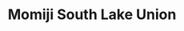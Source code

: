 ---
layout: place
title: "Momiji South Lake Union"
permalink: /washington/seattle/momiji-south-lake-union.html
stateAbbr: WA
stateName: Washington
cityName: Seattle
seo:
  name: "Momiji South Lake Union"
  type: Restaurant
  links: http://www.momijislu.com/
description: "Momiji South Lake Union serves delicious sushi in Seattle, Washington. Try fresh Japanese dishes for a great dining experience. "
place_id: ChIJ4RRLcFUVkFQRv3D3JV4bwPE
photos:
  - name: >-
      places/ChIJ4RRLcFUVkFQRv3D3JV4bwPE/photos/AeeoHcLQTWv6d49peFWs3nIj5uVrzJnhFi7rZvOreKoKwW5KO76SnvBe9zonnHfFPEggJKxz9iB39UR4jfew48o33jvT9r58hNYKWJjMkx14T7UyxBGp9Vv97jo08RAUKD7rcoF0r57Bm0s4sEr-i5Epsqaru-8iE0UxYbWcccUTd7XxgoyBSlhxkvOo2qvsEnDJDxRYgUJAcyUq6hXpO4_Ckf4f9NR0nqxTspkIYhQaAYjLKWuf2y-jQM0IC59WVpewBt_aVreFu0bVSEKDazCvnjYmsFQl4KVudPGoQZPKj0a1YgNBPpbcfdpvlZ8IOLa2ii2UIShvdEHiM998DPLs0IGHP9ETeUjpv0gKXTKwBoPfDyzFxh4CnKbqwD5v-9wnhwFLoFcV4MpuwMEfDLQVr5VcyDGRxZ_H0Es6JznTSxxP4A
    widthPx: 4032
    heightPx: 2268
    authorAttributions:
      - displayName: Josh Larsen
        uri: https://maps.google.com/maps/contrib/105932079434686978751
        photoUri: >-
          https://lh3.googleusercontent.com/a-/ALV-UjWQ_i-PWPiTlmzF6UXC_ZWwOk4R6j-LGDqfTk5n21W6Lhlh4T9U=s100-p-k-no-mo
    flagContentUri: >-
      https://www.google.com/local/imagery/report/?cb_client=maps_api_places.places_api&image_key=!1e10!2sCIHM0ogKEICAgICFnbHhTA&hl=en-US
    googleMapsUri: >-
      https://www.google.com/maps/place//data=!3m4!1e2!3m2!1sCIHM0ogKEICAgICFnbHhTA!2e10!4m2!3m1!1s0x54901555704b14e1:0xf1c01b5e25f770bf
  - name: >-
      places/ChIJ4RRLcFUVkFQRv3D3JV4bwPE/photos/AeeoHcLtdDF01Y-1PjVzPetew_BRgCYHHf1pq_QoV5LD15xWeHvTX-F_UJQXlXEcgzDRZnB2VZnroKTFkp1uhzaWQLSyqAeiGXHCmM9sm0K6k7C4UJA6Ph-vmnGDHFPpPD8xJmUreFwqkCT_fEeqRgnHHrHQLEfxVJso2dLfGeWU7YKk6uzboftt8IArE7p1vVpYT5rVMmyh7KJ9Z_Pngqlxik52b9M7ltkw8PvI6MlAOIcq4PIFfiMSmXuaeeIO5pyDMIzIZMwVdOnGwi6-T3dmhVsEFBs7oWN2O9s7NPk3hnp4eQ
    widthPx: 1080
    heightPx: 1349
    authorAttributions:
      - displayName: Momiji South Lake Union
        uri: https://maps.google.com/maps/contrib/113460172160760587323
        photoUri: >-
          https://lh3.googleusercontent.com/a/ACg8ocIpAfew_3Rj9UkzdUG6USp2nlp410XpKyw230lz91x3T6UE4w=s100-p-k-no-mo
    flagContentUri: >-
      https://www.google.com/local/imagery/report/?cb_client=maps_api_places.places_api&image_key=!1e10!2sAF1QipNGr100lqouiwUXWafgu5mflH53RRtqgXovp3EO&hl=en-US
    googleMapsUri: >-
      https://www.google.com/maps/place//data=!3m4!1e2!3m2!1sAF1QipNGr100lqouiwUXWafgu5mflH53RRtqgXovp3EO!2e10!4m2!3m1!1s0x54901555704b14e1:0xf1c01b5e25f770bf
  - name: >-
      places/ChIJ4RRLcFUVkFQRv3D3JV4bwPE/photos/AeeoHcKpxbeX3w7VhBEjr99O969XM4jKJp7XJZjIO2T_lLSUAeg1r1Al1EcElCfZSncZ2QCQbkQl5uzWqQTzlEt2Rsp0AjxA0dEsBfqLUfm2UZMD8Yk6fkNKZfZK6_EvRqXPjfcJkIsRP8_gPPckdxXNQERkyeyPqLsrLuq6qylKqLYOy0CzgO9IYKGyHvwA4vdp1a8_YBqwpA9e-2agyRM33w5qihIQgU7zs8D61_rUaixVRdTL8jyuiZYDlLjhjKe6U1d3EeEsd_wV22hFjJm4zyKRcsaoa-q_xv0JuEgd3LKV0Sq9ozUN-rKv7EfOPWy75U5dFkw3s3wNByPNqQFHHk6-joRBC2IA9EJHJXBoR5tc2h3g3zekDCwZuBRFyRYbEr2lotA_-Si-881TDj8bd4IqazhCcWcoquSZMbfMXt5EOg
    widthPx: 3024
    heightPx: 4032
    authorAttributions:
      - displayName: Kit Lin
        uri: https://maps.google.com/maps/contrib/116901117964183271366
        photoUri: >-
          https://lh3.googleusercontent.com/a-/ALV-UjVk8tde2VIFzki653lJjBBMDtLLQqLUnDgmh3IaATbpRe6y3vmc=s100-p-k-no-mo
    flagContentUri: >-
      https://www.google.com/local/imagery/report/?cb_client=maps_api_places.places_api&image_key=!1e10!2sCIHM0ogKEICAgMCwis6EbQ&hl=en-US
    googleMapsUri: >-
      https://www.google.com/maps/place//data=!3m4!1e2!3m2!1sCIHM0ogKEICAgMCwis6EbQ!2e10!4m2!3m1!1s0x54901555704b14e1:0xf1c01b5e25f770bf
  - name: >-
      places/ChIJ4RRLcFUVkFQRv3D3JV4bwPE/photos/AeeoHcKLjfGe9ozuM-BWkL5ps9Dr0-5ByZ1FbQlBI1i5Khx9JDXWCMRa08eFZuqxTmRYn4XUM7wug_v38fB_K6m14sWoT1NLXne6FBPFrtcbQkQfnIm5D12DpmxbRawjiBnOKRHw4LOxTJZTpbwiDnFXCHjCyuMCKmKNGEx0t3LmGuYIdrhMuE-xpA4GnHQHbZ3Wj-gsNEAgTbbeAMbAfm7CLPccwtJYpKDs3SjWuyB_cKQVWBO4Y86WjCvzHxJYHEN3WwvjPU702p3wIMZvXx26k3nllVcvv37oW6n4q-CD-4YC2cGa13AxUf90MdVethFSMPkhK4h_xkPHHS8pdvSzBN5-ZtYqm9PuP4qePJ8sJPTZ1d23Rpw24fYx_3Plg59m4DNQpAcEYW5MtvhUOiGzMqA5BoQIwhIYpXHiWapyaY19YA
    widthPx: 4000
    heightPx: 3000
    authorAttributions:
      - displayName: Siyi Lin (Kristy)
        uri: https://maps.google.com/maps/contrib/111723737063091049145
        photoUri: >-
          https://lh3.googleusercontent.com/a-/ALV-UjWeEXXxD5nNHMRKrxIbwcgn3_aSc5OFpabvvBeentINM-3NwDmbqA=s100-p-k-no-mo
    flagContentUri: >-
      https://www.google.com/local/imagery/report/?cb_client=maps_api_places.places_api&image_key=!1e10!2sCIHM0ogKEICAgICnmvKMfg&hl=en-US
    googleMapsUri: >-
      https://www.google.com/maps/place//data=!3m4!1e2!3m2!1sCIHM0ogKEICAgICnmvKMfg!2e10!4m2!3m1!1s0x54901555704b14e1:0xf1c01b5e25f770bf
  - name: >-
      places/ChIJ4RRLcFUVkFQRv3D3JV4bwPE/photos/AeeoHcK-r9TvPC1oxlkRCbxsV8B91bkiOApsEcDMZ4F1RKlNhXP1qyRAJlJPoeJPbTCA2KZorOPlVJA2dC-YP36MPGW7UZeYNo5ljszoYtsJUkiVPQDo9bpqtGN97XvmLKjTFLUlHiKOMI2r8F6moXdDPa5-RpNdevpLXGKlK33VaZntiIMNHq3QMu71AvTkE31qGbJAHUMeTlccQ5uu0UKcZwJryOVA7q6QQQOoPJf8vRdJfe2r6c1cW61-jpKp7jitt-KU84QZONDt_BwxnwKkfd0sIcOjrHahFVqAjBDWi4prFvMAVpQGb7u1tUMqqTt57qIC0p02mwk4hH7VRUfk9BzJePMJt2zk5jlbufDbmT9pRrxR6DiQ-rhhpTVc1HFyJqE-ARilHuGt07i05s7XciDYLwD3sGAzcu-ecD42ob23Gje5
    widthPx: 4096
    heightPx: 3072
    authorAttributions:
      - displayName: Tony Gomez
        uri: https://maps.google.com/maps/contrib/105561304702644981776
        photoUri: >-
          https://lh3.googleusercontent.com/a-/ALV-UjUcxbXU8GkUb5OIQ3dZel6h2tUHxphIWYK51UJ94yxfBZSN2F10=s100-p-k-no-mo
    flagContentUri: >-
      https://www.google.com/local/imagery/report/?cb_client=maps_api_places.places_api&image_key=!1e10!2sCIHM0ogKEICAgID9pdK6vQE&hl=en-US
    googleMapsUri: >-
      https://www.google.com/maps/place//data=!3m4!1e2!3m2!1sCIHM0ogKEICAgID9pdK6vQE!2e10!4m2!3m1!1s0x54901555704b14e1:0xf1c01b5e25f770bf
  - name: >-
      places/ChIJ4RRLcFUVkFQRv3D3JV4bwPE/photos/AeeoHcIjXLVH4ugZrVBHkZGJXI4B6ayVUK5HxBbX6wAM0DHm1THB2KnGFPI6_AUttKSk4OPO6H9GmwtW62WpRzzHf9jgwc1dznufbFpwV7ZGji-lpOQtVJVrWo8BtnGlUeEirNVJ-lTUzCPA2fuvW9vgX7PckJwoyNlkWIYXw4g4NwaozePlVBi2p1pjmQArc-XvAs0ULVLZKpFGMyltpuNgjR9XF08h1DjpMJSAwnSdz7jc45cshIrO_tREGKRB43LlDn2pUy45LDJ4qNSmcn-d28X0fcydecoANF3_urcJs7tuQIbfdAp2xkIASvLgOxpeerf8XBJIV71TRaz9FKoF6EuWEVp83G4_Si_L-LAClRxnHbPAa4CXyE9kadqGrPwgz-sVodlHcjhnAU88gLcKFMbo3qkxhE02lznOa6nqIEg
    widthPx: 4032
    heightPx: 2268
    authorAttributions:
      - displayName: Aaron Sholl
        uri: https://maps.google.com/maps/contrib/101950745979750294157
        photoUri: >-
          https://lh3.googleusercontent.com/a-/ALV-UjUq9IMgBnoXQmfD_9px9r6CRpx8CmDQ97Td4foG6AWLHmO16Ihbqg=s100-p-k-no-mo
    flagContentUri: >-
      https://www.google.com/local/imagery/report/?cb_client=maps_api_places.places_api&image_key=!1e10!2sCIHM0ogKEICAgMCApbbrAw&hl=en-US
    googleMapsUri: >-
      https://www.google.com/maps/place//data=!3m4!1e2!3m2!1sCIHM0ogKEICAgMCApbbrAw!2e10!4m2!3m1!1s0x54901555704b14e1:0xf1c01b5e25f770bf
  - name: >-
      places/ChIJ4RRLcFUVkFQRv3D3JV4bwPE/photos/AeeoHcJJXMEkdVvaXuqOBBPgvYrN3vh-OiboY3XMYLtIO1rNyALAbkWCXEdA3zPqhcExlfeQFCIBE6j_2cGkuUdAjanaKb77hXrwtV17JCeQsOJ8RlPUheBSuVqiOsAa5uMvJ_nTepksP6DH_9iLXOuABPwAujaKjk4chh5zUswe8zetFjx5Y6XTUgKIODfvAsMwMD6LFu3U6OqjynMA4Gn4XX9jVcDM3Oix-NbxJMfyOiWh64iLCJyCobt9RA9bkhe842BUhFWPdShrxHU57uF3yE-hPjs0XPI0RiwUmsMum3nY_oUggSXqB3bOJXS9_2rvzNsoOVRMM5IRVAy6io_Df65NVtFfG8Uae5ONLpQOamyLmaqkcuViPtet4RMU02FhUubas4tLiKzcdSLck3UDe7WFzw_sc4-0DW5h5bmBMZ1WOQ
    widthPx: 3600
    heightPx: 4800
    authorAttributions:
      - displayName: Cassie Mondel
        uri: https://maps.google.com/maps/contrib/108400195350602230571
        photoUri: >-
          https://lh3.googleusercontent.com/a-/ALV-UjW9zikesrPFY4qjYW-e4LEJR2MN7wQkQMNkrQ6ZOMZQ7J8NqINc=s100-p-k-no-mo
    flagContentUri: >-
      https://www.google.com/local/imagery/report/?cb_client=maps_api_places.places_api&image_key=!1e10!2sCIHM0ogKEICAgIC7qMjtOQ&hl=en-US
    googleMapsUri: >-
      https://www.google.com/maps/place//data=!3m4!1e2!3m2!1sCIHM0ogKEICAgIC7qMjtOQ!2e10!4m2!3m1!1s0x54901555704b14e1:0xf1c01b5e25f770bf
  - name: >-
      places/ChIJ4RRLcFUVkFQRv3D3JV4bwPE/photos/AeeoHcKsO86J1B-XDUd6-NfHHoZ4lNjC07FMTksXKKnkw_11VY7dXvEypPBEpAFQzK-7IV3Mc3965Sgl3Ml9rLEuUt7br46TPcJhawdQNw25r_0af7hiGV6Ii2N8w-aDu2QB-W0NTcvchy_xyAwO0pCJLx1POhEbX92QBhMpOCOcti85DyO3868ropWxwPV6rlrvVYBS5teXkXyWx2_KCeTJMgz6ak6ON46Ko6mPmoH6YFsNa53NlNZDJo7JEr26CYL3yCBFthf-cDPebhlWqNuqBdVIlWAVg9qSgINhoKTd_DAzWnALEiKCU0jDHPEO4G9Q_CXTzbCCucJ6QK3VTuOFpfc_cUFn6Vt0OdRs1XzKXYSrGvcKnNvz9u-tejD3l2C17AYw4MVO4X4pV9_wrjTR24bVm2fvs0y7hQmvlml7RTv0H4uO
    widthPx: 3000
    heightPx: 4000
    authorAttributions:
      - displayName: Vivian K
        uri: https://maps.google.com/maps/contrib/117086967324570499513
        photoUri: >-
          https://lh3.googleusercontent.com/a-/ALV-UjVMljn70AqoHQSgXVkznghzBWmXFRTux4Qv-ieQYFlmFNjvhVAHvw=s100-p-k-no-mo
    flagContentUri: >-
      https://www.google.com/local/imagery/report/?cb_client=maps_api_places.places_api&image_key=!1e10!2sCIHM0ogKEICAgIDHrsX1jAE&hl=en-US
    googleMapsUri: >-
      https://www.google.com/maps/place//data=!3m4!1e2!3m2!1sCIHM0ogKEICAgIDHrsX1jAE!2e10!4m2!3m1!1s0x54901555704b14e1:0xf1c01b5e25f770bf
  - name: >-
      places/ChIJ4RRLcFUVkFQRv3D3JV4bwPE/photos/AeeoHcJB9ZFbexpcl3irYQ4G2OV4Xqgr7bOA3iTA_T1ic9ea6HjMuKq6tfERfPIq_NqUm_y4dav5fHlTu3hTNJCJwgVVI6mow4kV9xTbGWF3UVL2swc0cvPd__aATO9s2xTTVyVCclMk5gPDkZ7MUkuqCJx-VqgY6zlGFB_2F36LiKxZwMBMlabadnExS5AyujhRiNDr9_A6g6fInBBBWMoK1_n6rc-tbnPGBKlsyYoTS8L4Neypd_D5W3WrdguLo08WfWc9IMI9hNDXDpz7_4mUYlFIEEwFI7MjCyQJ_i7RBVWN4zZFkT4a1glbZYGvA1rohlRiZ0Zu7ButTmKaXuBSho6boKW6pieFrB-s5AbNraN2QXMEewNcdxBbkRnvsn3vJ077J2DAHBMGbq-fPX-fOXk2_fSEQ2CnOXbtBCpC0Iw
    widthPx: 3024
    heightPx: 4032
    authorAttributions:
      - displayName: Bhavesh Patel
        uri: https://maps.google.com/maps/contrib/111718237253507537951
        photoUri: >-
          https://lh3.googleusercontent.com/a-/ALV-UjWLdb6igx8WSASmk2FR2KeOwVpdzkkbflQ35IopptWq6xr9FSlC=s100-p-k-no-mo
    flagContentUri: >-
      https://www.google.com/local/imagery/report/?cb_client=maps_api_places.places_api&image_key=!1e10!2sCIHM0ogKEICAgMDIuMmcTQ&hl=en-US
    googleMapsUri: >-
      https://www.google.com/maps/place//data=!3m4!1e2!3m2!1sCIHM0ogKEICAgMDIuMmcTQ!2e10!4m2!3m1!1s0x54901555704b14e1:0xf1c01b5e25f770bf
  - name: >-
      places/ChIJ4RRLcFUVkFQRv3D3JV4bwPE/photos/AeeoHcIet58XoZid_PNoLnTKcOAv-w5VmGqpiHqeVinitoO0KpwqZ8JB1Q5WdxomqfCoAwcZ0fVzthi3q4fzJLECRgtruYrlov9VVwGPWn_ubM88m6R_58jKjy4z25jMhAdF8CgwVxj02QP2nXFTymu6yr040uKpncua3yk9hmrJB6jQ8hnpOs_GXT3cDe9RRhIHB1ffCzFrjXV4sOLuUXsZKCRys_HI9vEd7Px70TiZqzaD2rRbNGjo1y_53VeX-2UcHw31pYXwvAJpoW89SnLMBGdary8HBWOhV1uKjR2L27qKzQ9CdG2cx7sZAxdY-_lTCbuL1OMvbON12vmE9UcKVhUoiNC32MMO3Dzg3Evq0S1OF5ZApxk3LdjS82IafIzVJqiCZy767bo6UWANl58O3BdGmAtLKvyOrFoHe2oKh-OAOA
    widthPx: 3024
    heightPx: 4032
    authorAttributions:
      - displayName: Gordon Cheung
        uri: https://maps.google.com/maps/contrib/113817523098724739940
        photoUri: >-
          https://lh3.googleusercontent.com/a-/ALV-UjVYpk0cIhtHUvM7XXheJSxz2s3kSGL8HqlDSxLxb-fzNnM7pgBx=s100-p-k-no-mo
    flagContentUri: >-
      https://www.google.com/local/imagery/report/?cb_client=maps_api_places.places_api&image_key=!1e10!2sCIHM0ogKEICAgICfruvDIQ&hl=en-US
    googleMapsUri: >-
      https://www.google.com/maps/place//data=!3m4!1e2!3m2!1sCIHM0ogKEICAgICfruvDIQ!2e10!4m2!3m1!1s0x54901555704b14e1:0xf1c01b5e25f770bf
address: 731 Bell St, Seattle, WA 98121, USA
street: 731 Bell St
city: Seattle
state: WA
zip: '98121'
country: USA
neighborhood: Downtown Seattle
latitude: '47.617733'
longitude: '-122.340451'
accessibility_options:
  wheelchairAccessibleEntrance: true
  wheelchairAccessibleRestroom: true
  wheelchairAccessibleSeating: true
business_status: OPERATIONAL
name: Momiji South Lake Union
google_maps_links:
  directionsUri: >-
    https://www.google.com/maps/dir//''/data=!4m7!4m6!1m1!4e2!1m2!1m1!1s0x54901555704b14e1:0xf1c01b5e25f770bf!3e0
  placeUri: https://maps.google.com/?cid=17419953449846927551
  writeAReviewUri: >-
    https://www.google.com/maps/place//data=!4m3!3m2!1s0x54901555704b14e1:0xf1c01b5e25f770bf!12e1
  reviewsUri: >-
    https://www.google.com/maps/place//data=!4m4!3m3!1s0x54901555704b14e1:0xf1c01b5e25f770bf!9m1!1b1
  photosUri: >-
    https://www.google.com/maps/place//data=!4m3!3m2!1s0x54901555704b14e1:0xf1c01b5e25f770bf!10e5
primary_type: Sushi Restaurant
opening_hours:
  regular: null
  current: null
secondary_opening_hours:
  regular:
    weekdayDescriptions: null
    type: null
  current:
    weekdayDescriptions: null
    type: null
phone: (206) 257-1304
price_level: PRICE_LEVEL_MODERATE
price_range: $30 &ndash; $50
rating: '4.4'
rating_count: 684
website: http://www.momijislu.com/
reviews: null
parking_options: null
payment_options: null
allow_dogs: null
curbside_pickup: null
delivery: null
dine_in: null
good_for_children: null
good_for_groups: null
good_for_sports: null
live_music: null
menu_for_children: null
outdoor_seating: null
reservable: null
restroom: null
serves_beer: null
serves_breakfast: null
serves_brunch: null
serves_cocktails: null
serves_coffee: null
serves_dinner: null
serves_dessert: null
serves_lunch: null
serves_vegetarian_food: null
serves_wine: null
takeout: null
summary: null

---